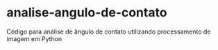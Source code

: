 # analise-angulo-de-contato
Código para análise de ângulo de contato utilizando processamento de imagem em Python
